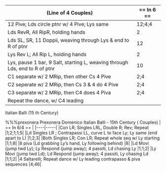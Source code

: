 (Line of 4 Couples) | == In 6 == |
|----|-----|
|12 Pive; Lds circle ptnr w/ 4 Pive; Lys same |12;4;4|
|Lds RevR, All RipR, holding hands |2|
|Lds SL, SR, 11 Doppii, weaving through Lys & end to R of ptnr |12|
|Lys Rev L; All Rip L, holding hands |2|
|Lys, pause 1 bar, 9 Salt, starting L, weaving through Lds, end to R of ptnr |10|
|C1 separate w/ 2 MRip, then other Cs 4 Pive |2;4|
|C2 seperate w/ 2 MRip, then Cs 3 & 4 do 4 Pive |2;4|
|C3 separate w/ 2 MRip, then C4 does 4 Piva |2;4|
|Repeat the dance, w/ C4 leading||

 Italian Balli (15
th
 Century)

%%%prexonera
Prexonera
Domenico
Italian Balli - 15th Century
( Couples) | == In 6/4 == |
|----|-----|
|Con LR; Singles LRL, Double R; Rev; Repeat |1;2;1;1;5|
|Ld Singles LR ; Contrapassi LL, curve L to face Ly; Ly same (end apart to L) |1;2;3|
|Both Singles LR; Con LR; Repeat whole seq w/ Ly starting |1;1;8|
|8 piva (Ld grabbing Ly’s hand, Ly following behind) |8|
|Ld Movi (jump twd Ly); Ly Respond (jump away); 4 passiti, Ld chasing Ly |1;1;2|
|Ly Movi (jump twd Ld); Ld Respond (jump away); 4 passiti, Ly chasing Ld |1;1;2|
|4 Saltarelli; Repeat dance w/ Ly leading contrapasso & piva sequences |4;46|
